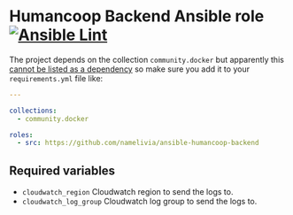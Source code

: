 # Humancoop Backend Ansible role [![Ansible Lint](https://github.com/namelivia/ansible-humancoop-backend/actions/workflows/ansible-lint.yml/badge.svg)](https://github.com/namelivia/ansible-humancoop-backend/actions/workflows/ansible-lint.yml)

The project depends on the collection `community.docker` but apparently this [cannot be listed as a dependency](https://github.com/ansible/ansible/issues/62847) so make sure you add it to your `requirements.yml` file like:

```yml
---

collections:
  - community.docker

roles:
  - src: https://github.com/namelivia/ansible-humancoop-backend
```

## Required variables
 - `cloudwatch_region` Cloudwatch region to send the logs to.
 - `cloudwatch_log_group` Cloudwatch log group to send the logs to.

